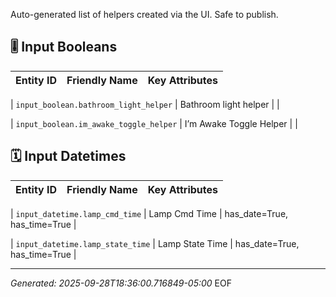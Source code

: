 Auto-generated list of helpers created via the UI. Safe to publish.






## 🎚 Input Booleans
| Entity ID | Friendly Name | Key Attributes |
|---|---|---|




| `input_boolean.bathroom_light_helper` | Bathroom light helper |  |




| `input_boolean.im_awake_toggle_helper` | I’m Awake Toggle Helper |  |















## 🗓 Input Datetimes
| Entity ID | Friendly Name | Key Attributes |
|---|---|---|




| `input_datetime.lamp_cmd_time` | Lamp Cmd Time | has_date=True, has_time=True |




| `input_datetime.lamp_state_time` | Lamp State Time | has_date=True, has_time=True |














---
_Generated: 2025-09-28T18:36:00.716849-05:00_ EOF
